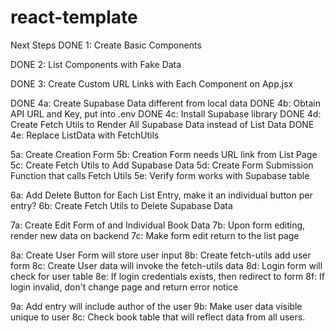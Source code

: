 # react-template
Next Steps
DONE 1: Create Basic Components

DONE 2: List Components with Fake Data

DONE 3: Create Custom URL Links with Each Component on App.jsx

DONE 4a: Create Supabase Data different from local data
DONE 4b: Obtain API URL and Key, put into .env
DONE 4c: Install Supabase library
DONE 4d: Create Fetch Utils to Render All Supabase Data instead of List Data
DONE 4e: Replace ListData with FetchUtils

5a: Create Creation Form
5b: Creation Form needs URL link from List Page
5c: Create Fetch Utils to Add Supabase Data
5d: Create Form Submission Function that calls Fetch Utils
5e: Verify form works with Supabase table

6a: Add Delete Button for Each List Entry, make it an individual button per entry?
6b: Create Fetch Utils to Delete Supabase Data

7a: Create Edit Form of and Individual Book Data
7b: Upon form editing, render new data on backend
7c: Make form edit return to the list page

8a: Create User Form will store user input
8b: Create fetch-utils add user form
8c: Create User data will invoke the fetch-utils data
8d: Login form will check for user table
8e: If login credentials exists, then redirect to form
8f: If login invalid, don't change page and return error notice

9a: Add entry will include author of the user
9b: Make user data visible unique to user
8c: Check book table that will reflect data from all users.